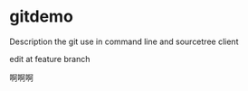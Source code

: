 gitdemo
=======

Description the git use  in command line and sourcetree client  

edit at feature branch

啊啊啊